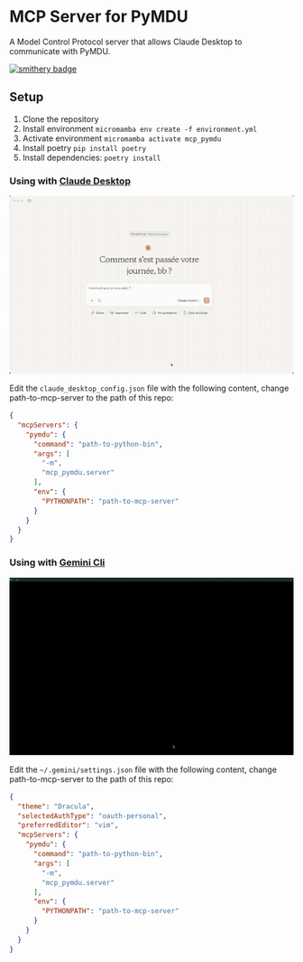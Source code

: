 # MCP Server for PyMDU

A Model Control Protocol server that allows Claude Desktop to communicate with PyMDU.

[![smithery badge](https://smithery.ai/badge/@rupeelab17/mcp_pymdu)](https://smithery.ai/server/@rupeelab17/mcp_pymdu)

## Setup

1. Clone the repository
2. Install environment `micromamba env create -f environment.yml`
3. Activate environment `micromamba activate mcp_pymdu`
4. Install poetry `pip install poetry`
5. Install dependencies: `poetry install`

### Using with [Claude Desktop](https://claude.ai/download)

![Démonstration en action](claude.gif)

Edit the `claude_desktop_config.json` file with the following content, change path-to-mcp-server to the path of this repo:

```json
{
  "mcpServers": {
    "pymdu": {
      "command": "path-to-python-bin",
      "args": [
        "-m",
        "mcp_pymdu.server"
      ],
      "env": {
        "PYTHONPATH": "path-to-mcp-server"
      }
    }
  }
}
```

### Using with [Gemini Cli](https://github.com/google-gemini/gemini-cli)

![Démonstration en action](gemini.gif)

Edit the `~/.gemini/settings.json` file with the following content, change path-to-mcp-server to the path of this repo:

```json
{
  "theme": "Dracula",
  "selectedAuthType": "oauth-personal",
  "preferredEditor": "vim",
  "mcpServers": {
    "pymdu": {
      "command": "path-to-python-bin",
      "args": [
        "-m",
        "mcp_pymdu.server"
      ],
      "env": {
        "PYTHONPATH": "path-to-mcp-server"
      }
    }
  }
}
```

